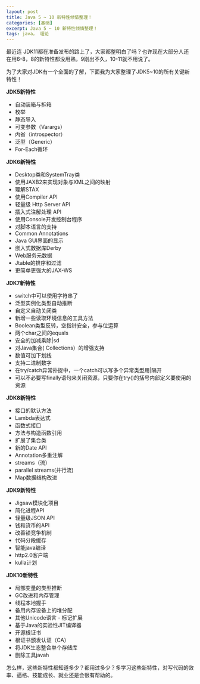 ```yaml
---
layout: post
title: Java 5 ~ 10 新特性倾情整理！
categories: [基础]
excerpt: Java 5 ~ 10 新特性倾情整理！
tags: java， 理论  
---
```

最近连 JDK11都在准备发布的路上了，大家都整明白了吗？也许现在大部分人还在用6-8，8的新特性都没用熟，9刚出不久，10-11就不用说了。

为了大家对JDK有一个全面的了解，下面我为大家整理了JDK5~10的所有关键新特性！

**JDK5新特性**

- 自动装箱与拆箱
- 枚举
- 静态导入
- 可变参数（Varargs）
- 内省（introspector）
- 泛型（Generic）
- For-Each循环

**JDK6新特性**

- Desktop类和SystemTray类
- 使用JAXB2来实现对象与XML之间的映射
- 理解STAX
- 使用Compiler API
- 轻量级 Http Server API
- 插入式注解处理 API
- 使用Console开发控制台程序
- 对脚本语言的支持
- Common Annotations
- Java GUI界面的显示
- 嵌入式数据库Derby
- Web服务元数据
- Jtable的排序和过滤
- 更简单更强大的JAX-WS

**JDK7新特性**

- switch中可以使用字符串了
- 泛型实例化类型自动推断
- 自定义自动关闭类
- 新增一些读取环境信息的工具方法
- Boolean类型反转，空指针安全，参与位运算
- 两个char之间的equals
- 安全的加减乘除|sd
- 对Java集合( Collections）的增强支持
- 数值可加下划线
- 支持二进制数字
- 在try/catch异常扑捉中，一个catch可以写多个异常类型用|隔开
- 可以不必要写finally语句来关闭资源，只要你在try()的括号内部定义要使用的资源

**JDK8新特性**

- 接口的默认方法
- Lambda表达式
- 函数式接口
- 方法与构造函数引用
- 扩展了集合类
- 新的Date API
- Annotation多重注解
- streams（流）
- parallel streams(并行流)
- Map数据结构改进

**JDK9新特性**

- Jigsaw模块化项目
- 简化进程API
- 轻量级JSON API
- 钱和货币的API
- 改善锁竞争机制
- 代码分段缓存
- 智能java编译
- http2.0客户端
- kulla计划

**JDK10新特性**

- 局部变量的类型推断
- GC改进和内存管理
- 线程本地握手
- 备用内存设备上的堆分配
- 其他Unicode语言 - 标记扩展
- 基于Java的实验性JIT编译器
- 开源根证书
- 根证书颁发认证（CA）
- 将JDK生态整合单个存储库
- 删除工具javah

怎么样，这些新特性都知道多少？都用过多少？多学习这些新特性，对写代码的效率、逼格、技能成长、就业还是会很有帮助的。

